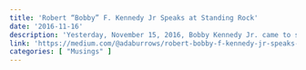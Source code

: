 ```yaml
---
title: 'Robert “Bobby” F. Kennedy Jr Speaks at Standing Rock'
date: '2016-11-16'
description: 'Yesterday, November 15, 2016, Bobby Kennedy Jr. came to stand with us at the Oceti Sakowin Camp. He gave us encouragement and set a gauntlet for others to follow in his footsteps and support democracy by standing with Standing Rock. Below is the transcript of his speech which I recorded [due to back ground noise, certain parts of it were very hard to make out].'
link: 'https://medium.com/@adaburrows/robert-bobby-f-kennedy-jr-speaks-at-standing-rock-67e8b0931625'
categories: [ "Musings" ]
---
```

